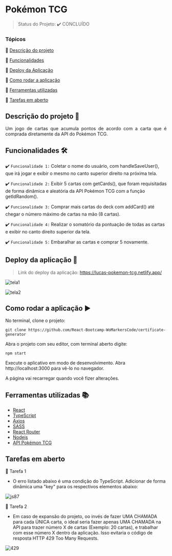 <h1>Pokémon TCG</h1> 



> Status do Projeto: :heavy_check_mark: CONCLUÍDO

### Tópicos 

:small_blue_diamond: [Descrição do projeto](#descrição-do-projeto-open_book)

:small_blue_diamond: [Funcionalidades](#funcionalidades-hammer_and_wrench)

:small_blue_diamond: [Deploy da Aplicação](#deploy-da-aplicação-dash)

:small_blue_diamond: [Como rodar a aplicação](#como-rodar-a-aplicação-arrow_forward)

:small_blue_diamond: [Ferramentas utilizadas](#ferramentas-utilizadas-books)

:small_blue_diamond: [Tarefas em aberto](#tarefas-em-aberto)

## Descrição do projeto :open_book:

<p align="justify">
  Um jogo de cartas que acumula pontos de acordo com a carta que é comprada diretamente da API do Pokémon TCG.
</p>

## Funcionalidades :hammer_and_wrench:

:heavy_check_mark: `Funcionalidade 1:` Coletar o nome do usuário, com handleSaveUser(), que irá jogar e exibir o mesmo no canto superior direito na próxima tela.

:heavy_check_mark: `Funcionalidade 2:` Exibir 5 cartas com getCards(), que foram requisitadas de forma dinâmica e aleatória da API Pokémon TCG com a função getIdRandom().

:heavy_check_mark: `Funcionalidade 3:` Comprar mais cartas do deck com addCard() até chegar o número máximo de cartas na mão (8 cartas).

:heavy_check_mark: `Funcionalidade 4:` Realizar o somatório da pontuação de todas as cartas e exibir no canto direito superior da tela.

:heavy_check_mark: `Funcionalidade 5:` Embaralhar as cartas e comprar 5 novamente.

## Deploy da aplicação :dash:

> Link do deploy da aplicação: https://lucas-pokemon-tcg.netlify.app/

![tela1](https://user-images.githubusercontent.com/103463820/199766994-62c14da6-f496-4644-aa31-f6dca6a2671c.png)

![tela2](https://user-images.githubusercontent.com/103463820/199767430-2ad88d2b-cb32-4a58-a719-1a203f988df6.png)


## Como rodar a aplicação :arrow_forward:

No terminal, clone o projeto: 

```
git clone https://github.com/React-Bootcamp-WoMarkersCode/certificate-generator
```
Abra o projeto com seu editor, com terminal aberto digite:

```
npm start
```
Execute o aplicativo em modo de desenvolvimento.
Abra http://localhost:3000 para vê-lo no navegador.

A página vai recarregar quando você fizer alterações.


## Ferramentas utilizadas :books:

- [React](https://pt-br.reactjs.org/docs/create-a-new-react-app.html)
- [TypeScript](https://www.typescriptlang.org/)
- [Axios](https://axios-http.com/ptbr/docs/intro)
- [SASS](https://sass-lang.com/)
- [React Router](https://reactrouter.com/en/main)
- [Nodejs](https://nodejs.org/en/)
- [API Pokémon TCG](https://pokemontcg.io/)

## Tarefas em aberto

:memo: Tarefa 1 
- O erro listado abaixo é uma condição do TypeScript. Adicionar de forma dinâmica uma "key" para os respectivos elementos abaixo:

![js87](https://user-images.githubusercontent.com/103463820/199729850-7011bbc2-11ac-4da2-9b22-686cb14cd2cf.png)

:memo: Tarefa 2 
- Em caso de expansão do projeto, oo invés de fazer UMA CHAMADA para cada ÚNICA carta, o ideal seria fazer apenas UMA CHAMADA na API para trazer número X de cartas (Exemplo: 20 cartas), e trabalhar com esse número X dentro da aplicação. Isso evitaria o código de resposta HTTP 429 Too Many Requests.

![429](https://user-images.githubusercontent.com/103463820/199734148-709bce13-3f53-446c-9838-b76e20a164fe.jpeg)
